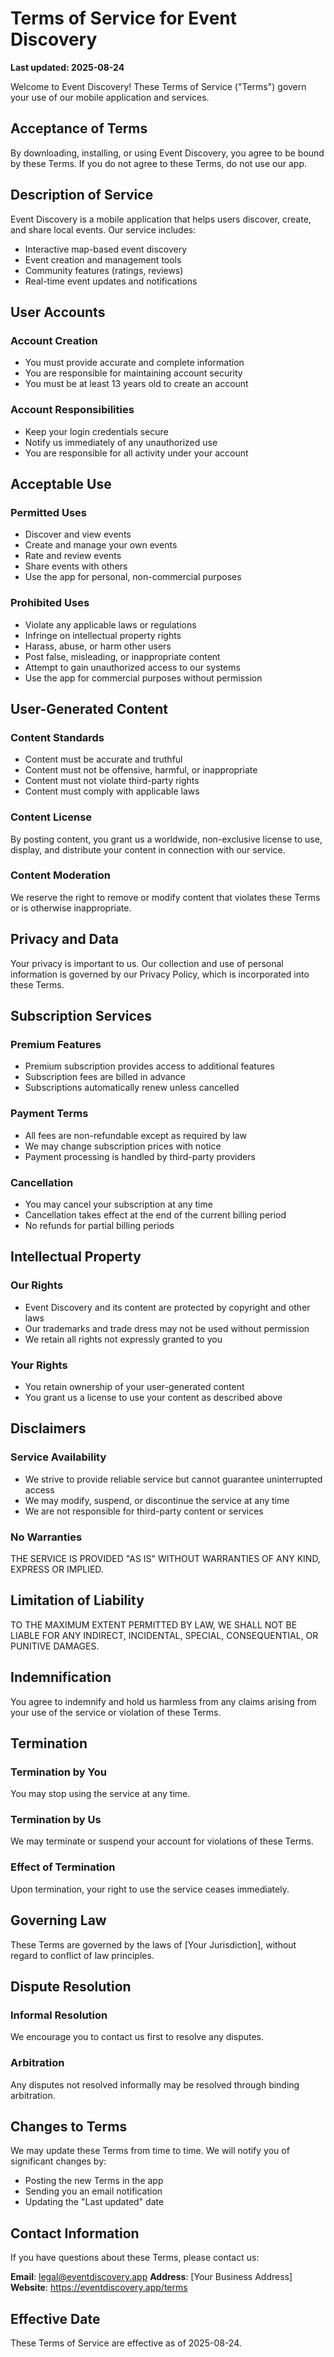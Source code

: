 # Terms of Service for Event Discovery

**Last updated: 2025-08-24**

Welcome to Event Discovery! These Terms of Service ("Terms") govern your use of our mobile application and services.

## Acceptance of Terms

By downloading, installing, or using Event Discovery, you agree to be bound by these Terms. If you do not agree to these Terms, do not use our app.

## Description of Service

Event Discovery is a mobile application that helps users discover, create, and share local events. Our service includes:
- Interactive map-based event discovery
- Event creation and management tools
- Community features (ratings, reviews)
- Real-time event updates and notifications

## User Accounts

### Account Creation
- You must provide accurate and complete information
- You are responsible for maintaining account security
- You must be at least 13 years old to create an account

### Account Responsibilities
- Keep your login credentials secure
- Notify us immediately of any unauthorized use
- You are responsible for all activity under your account

## Acceptable Use

### Permitted Uses
- Discover and view events
- Create and manage your own events
- Rate and review events
- Share events with others
- Use the app for personal, non-commercial purposes

### Prohibited Uses
- Violate any applicable laws or regulations
- Infringe on intellectual property rights
- Harass, abuse, or harm other users
- Post false, misleading, or inappropriate content
- Attempt to gain unauthorized access to our systems
- Use the app for commercial purposes without permission

## User-Generated Content

### Content Standards
- Content must be accurate and truthful
- Content must not be offensive, harmful, or inappropriate
- Content must not violate third-party rights
- Content must comply with applicable laws

### Content License
By posting content, you grant us a worldwide, non-exclusive license to use, display, and distribute your content in connection with our service.

### Content Moderation
We reserve the right to remove or modify content that violates these Terms or is otherwise inappropriate.

## Privacy and Data

Your privacy is important to us. Our collection and use of personal information is governed by our Privacy Policy, which is incorporated into these Terms.

## Subscription Services

### Premium Features
- Premium subscription provides access to additional features
- Subscription fees are billed in advance
- Subscriptions automatically renew unless cancelled

### Payment Terms
- All fees are non-refundable except as required by law
- We may change subscription prices with notice
- Payment processing is handled by third-party providers

### Cancellation
- You may cancel your subscription at any time
- Cancellation takes effect at the end of the current billing period
- No refunds for partial billing periods

## Intellectual Property

### Our Rights
- Event Discovery and its content are protected by copyright and other laws
- Our trademarks and trade dress may not be used without permission
- We retain all rights not expressly granted to you

### Your Rights
- You retain ownership of your user-generated content
- You grant us a license to use your content as described above

## Disclaimers

### Service Availability
- We strive to provide reliable service but cannot guarantee uninterrupted access
- We may modify, suspend, or discontinue the service at any time
- We are not responsible for third-party content or services

### No Warranties
THE SERVICE IS PROVIDED "AS IS" WITHOUT WARRANTIES OF ANY KIND, EXPRESS OR IMPLIED.

## Limitation of Liability

TO THE MAXIMUM EXTENT PERMITTED BY LAW, WE SHALL NOT BE LIABLE FOR ANY INDIRECT, INCIDENTAL, SPECIAL, CONSEQUENTIAL, OR PUNITIVE DAMAGES.

## Indemnification

You agree to indemnify and hold us harmless from any claims arising from your use of the service or violation of these Terms.

## Termination

### Termination by You
You may stop using the service at any time.

### Termination by Us
We may terminate or suspend your account for violations of these Terms.

### Effect of Termination
Upon termination, your right to use the service ceases immediately.

## Governing Law

These Terms are governed by the laws of [Your Jurisdiction], without regard to conflict of law principles.

## Dispute Resolution

### Informal Resolution
We encourage you to contact us first to resolve any disputes.

### Arbitration
Any disputes not resolved informally may be resolved through binding arbitration.

## Changes to Terms

We may update these Terms from time to time. We will notify you of significant changes by:
- Posting the new Terms in the app
- Sending you an email notification
- Updating the "Last updated" date

## Contact Information

If you have questions about these Terms, please contact us:

**Email**: legal@eventdiscovery.app
**Address**: [Your Business Address]
**Website**: https://eventdiscovery.app/terms

## Effective Date

These Terms of Service are effective as of 2025-08-24.

